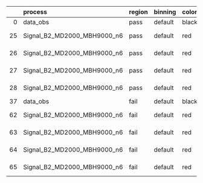 |    | process                     | region   | binning   | color   | process_type   |   scale | variation   | source_filename                                                      | source_histname    | alias                       | title     |   combine_idx |     lnN |   shapes | syst_type   | direction   | variation_alias   |
|---:|:----------------------------|:---------|:----------|:--------|:---------------|--------:|:------------|:---------------------------------------------------------------------|:-------------------|:----------------------------|:----------|--------------:|--------:|---------:|:------------|:------------|:------------------|
|  0 | data_obs                    | pass     | default   | black   | DATA           |       1 | nominal     | ./histograms_for_2DAlphabet_v18//BH_Data.root                        | hpass              | Data                        | Data      |           nan | nan     |      nan | nan         | nan         | nan               |
| 25 | Signal_B2_MD2000_MBH9000_n6 | pass     | default   | red     | SIGNAL         |       1 | lumi        | ./histograms_for_2DAlphabet_v18//BH_Signal_B2_MD2000_MBH9000_n6.root | hpass              | Signal_B2_MD2000_MBH9000_n6 | BH signal |           nan |   1.016 |      nan | lnN         | nan         | nan               |
| 26 | Signal_B2_MD2000_MBH9000_n6 | pass     | default   | red     | SIGNAL         |       1 | SVM         | ./histograms_for_2DAlphabet_v18//BH_Signal_B2_MD2000_MBH9000_n6.root | hpass_SVMsyst_up   | Signal_B2_MD2000_MBH9000_n6 | BH signal |           nan | nan     |        1 | shapes      | Up          | SVMsyst           |
| 27 | Signal_B2_MD2000_MBH9000_n6 | pass     | default   | red     | SIGNAL         |       1 | SVM         | ./histograms_for_2DAlphabet_v18//BH_Signal_B2_MD2000_MBH9000_n6.root | hpass_SVMsyst_down | Signal_B2_MD2000_MBH9000_n6 | BH signal |           nan | nan     |        1 | shapes      | Down        | SVMsyst           |
| 28 | Signal_B2_MD2000_MBH9000_n6 | pass     | default   | red     | SIGNAL         |       1 | nominal     | ./histograms_for_2DAlphabet_v18//BH_Signal_B2_MD2000_MBH9000_n6.root | hpass              | Signal_B2_MD2000_MBH9000_n6 | BH signal |           nan | nan     |      nan | nan         | nan         | nan               |
| 37 | data_obs                    | fail     | default   | black   | DATA           |       1 | nominal     | ./histograms_for_2DAlphabet_v18//BH_Data.root                        | hfail              | Data                        | Data      |           nan | nan     |      nan | nan         | nan         | nan               |
| 62 | Signal_B2_MD2000_MBH9000_n6 | fail     | default   | red     | SIGNAL         |       1 | lumi        | ./histograms_for_2DAlphabet_v18//BH_Signal_B2_MD2000_MBH9000_n6.root | hfail              | Signal_B2_MD2000_MBH9000_n6 | BH signal |           nan |   1.016 |      nan | lnN         | nan         | nan               |
| 63 | Signal_B2_MD2000_MBH9000_n6 | fail     | default   | red     | SIGNAL         |       1 | SVM         | ./histograms_for_2DAlphabet_v18//BH_Signal_B2_MD2000_MBH9000_n6.root | hfail_SVMsyst_up   | Signal_B2_MD2000_MBH9000_n6 | BH signal |           nan | nan     |        1 | shapes      | Up          | SVMsyst           |
| 64 | Signal_B2_MD2000_MBH9000_n6 | fail     | default   | red     | SIGNAL         |       1 | SVM         | ./histograms_for_2DAlphabet_v18//BH_Signal_B2_MD2000_MBH9000_n6.root | hfail_SVMsyst_down | Signal_B2_MD2000_MBH9000_n6 | BH signal |           nan | nan     |        1 | shapes      | Down        | SVMsyst           |
| 65 | Signal_B2_MD2000_MBH9000_n6 | fail     | default   | red     | SIGNAL         |       1 | nominal     | ./histograms_for_2DAlphabet_v18//BH_Signal_B2_MD2000_MBH9000_n6.root | hfail              | Signal_B2_MD2000_MBH9000_n6 | BH signal |           nan | nan     |      nan | nan         | nan         | nan               |